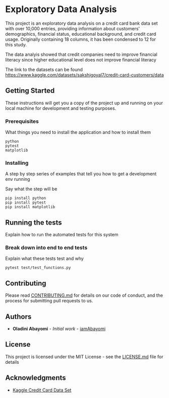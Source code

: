 # Exploratory Data Analysis
This project is an exploratory data analysis on a credit card bank data set with over 10,000 entries, providing information about customers' demographics, financial status, educational background, and credit card usage. Originally containing 18 columns, it has been condensed to 12 for this study.

The data analyis showed that credit companies need to improve financial literacy since higher educational level does not improve financial literacy

The link to the datasets can be found https://www.kaggle.com/datasets/sakshigoyal7/credit-card-customers/data 

## Getting Started

These instructions will get you a copy of the project up and running on your local machine for development and testing purposes. 

### Prerequisites

What things you need to install the application and how to install them

```
python
pytest
matplotlib

```

### Installing

A step by step series of examples that tell you how to get a development env running

Say what the step will be

```
pip install python
pip install pytest
pip install matplotlib

```

## Running the tests

Explain how to run the automated tests for this system

### Break down into end to end tests

Explain what these tests test and why

```
pytest test/test_functions.py

```

## Contributing

Please read [CONTRIBUTING.md](https://gist.github.com/PurpleBooth/b24679402957c63ec426) for details on our code of conduct, and the process for submitting pull requests to us.

## Authors

* **Oladini Abayomi** - *Initial work* - [iamAbayomi](https://github.com/iamAbayomi)

## License

This project is licensed under the MIT License - see the [LICENSE.md](LICENSE.md) file for details

## Acknowledgments

*  [Kaggle Credit Card Data Set](https://www.kaggle.com/datasets/sakshigoyal7/credit-card-customers/data )

